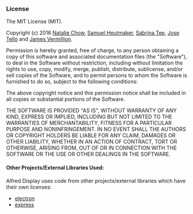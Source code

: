 ### License
The MIT License (MIT).

Copyright (c) 2016 [Natalie Chow](https://github.com/xxnatc), [Samuel Heutmaker](https://github.com/samheutmaker), [Sabrina Tee](https://github.com/sabbyt/), [Jose Tello](https://github.com/josectello) and [James Vermillion](https://github.com/jimvermillion).

Permission is hereby granted, free of charge, to any person obtaining a copy of this software and associated documentation files (the "Software"), to deal in the Software without restriction, including without limitation the rights to use, copy, modify, merge, publish, distribute, sublicense, and/or sell copies of the Software, and to permit persons to whom the Software is furnished to do so, subject to the following conditions:

The above copyright notice and this permission notice shall be included in all copies or substantial portions of the Software.

THE SOFTWARE IS PROVIDED "AS IS", WITHOUT WARRANTY OF ANY KIND, EXPRESS OR IMPLIED, INCLUDING BUT NOT LIMITED TO THE WARRANTIES OF MERCHANTABILITY, FITNESS FOR A PARTICULAR PURPOSE AND NONINFRINGEMENT. IN NO EVENT SHALL THE AUTHORS OR COPYRIGHT HOLDERS BE LIABLE FOR ANY CLAIM, DAMAGES OR OTHER LIABILITY, WHETHER IN AN ACTION OF CONTRACT, TORT OR OTHERWISE, ARISING FROM, OUT OF OR IN CONNECTION WITH THE SOFTWARE OR THE USE OR OTHER DEALINGS IN THE SOFTWARE.

#### Other Projects/External Libraries Used:
Alfred Display uses code from other projects/external libraries which have their own licenses:
- [electron](http://electron.atom.io/)
- [express](https://www.npmjs.com/package/express)
